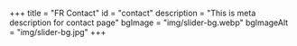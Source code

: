 +++
title = "FR Contact"
id = "contact"
description = "This is meta description for contact page"
bgImage = "img/slider-bg.webp"
bgImageAlt = "img/slider-bg.jpg"
+++